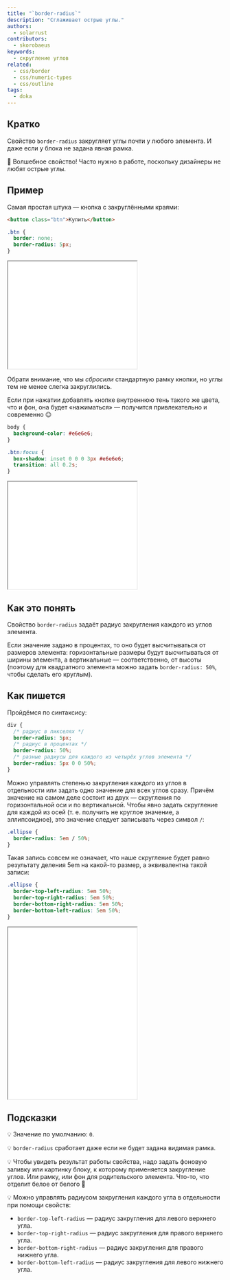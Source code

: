 ```yaml
---
title: "`border-radius`"
description: "Сглаживает острые углы."
authors:
  - solarrust
contributors:
  - skorobaeus
keywords:
  - скругление углов
related:
  - css/border
  - css/numeric-types
  - css/outline
tags:
  - doka
---
```


## Кратко

Свойство `border-radius` закругляет углы почти у любого элемента. И даже если у блока не задана явная рамка.

🔮 Волшебное свойство! Часто нужно в работе, поскольку дизайнеры не любят острые углы.

## Пример

Самая простая штука — кнопка с закруглёнными краями:

```html
<button class="btn">Купить</button>
```

```css
.btn {
  border: none;
  border-radius: 5px;
}
```

<iframe title="Кнопка" src="demos/basic/" height="250"></iframe>

Обрати внимание, что мы _сбросили_ стандартную рамку кнопки, но углы тем не менее слегка закруглились.

Если при нажатии добавлять кнопке внутреннюю тень такого же цвета, что и фон, она будет «нажиматься» — получится привлекательно и современно 😉

```css
body {
  background-color: #e6e6e6;
}

.btn:focus {
  box-shadow: inset 0 0 0 3px #e6e6e6;
  transition: all 0.2s;
}
```

<iframe title="Интерактивная кнопка" src="demos/interactive/" height="250"></iframe>

## Как это понять

Свойство `border-radius` задаёт радиус закругления каждого из углов элемента.

Если значение задано в процентах, то оно будет высчитываться от размеров элемента: горизонтальные размеры будут высчитываться от ширины элемента, а вертикальные — соответственно, от высоты (поэтому для квадратного элемента можно задать `border-radius: 50%`, чтобы сделать его круглым).

## Как пишется

Пройдёмся по синтаксису:

```css
div {
  /* радиус в пикселях */
  border-radius: 5px;
  /* радиус в процентах */
  border-radius: 50%;
  /* разные радиусы для каждого из четырёх углов элемента */
  border-radius: 5px 0 0 50%;
}
```

Можно управлять степенью закругления каждого из углов в отдельности или задать одно значение для всех углов сразу. Причём значение на самом деле состоит из двух — скругления по горизонтальной оси и по вертикальной. Чтобы явно задать скругление для каждой из осей (т. е. получить не круглое значение, а эллипсоидное), это значение следует записывать через символ `/`:

```css
.ellipse {
  border-radius: 5em / 50%;
}
```

Такая запись совсем не означает, что наше скругление будет равно результату деления 5em на какой-то размер, а эквивалентна такой записи:

```css
.ellipse {
  border-top-left-radius: 5em 50%;
  border-top-right-radius: 5em 50%;
  border-bottom-right-radius: 5em 50%;
  border-bottom-left-radius: 5em 50%;
}
```

<iframe title="Название" src="demos/different-blocks/" height="400"></iframe>

## Подсказки

💡 Значение по умолчанию: `0`.

💡 `border-radius` сработает даже если не будет задана видимая рамка.

💡 Чтобы увидеть результат работы свойства, надо задать фоновую заливку или картинку блоку, к которому применяется закругление углов. Или рамку, или фон для родительского элемента. Что-то, что отделит белое от белого 🤗

💡 Можно управлять радиусом закругления каждого угла в отдельности при помощи свойств:

- `border-top-left-radius` — радиус закругления для левого верхнего угла.
- `border-top-right-radius` — радиус закругления для правого верхнего угла.
- `border-bottom-right-radius` — радиус закругления для правого нижнего угла.
- `border-bottom-left-radius` — радиус закругления для левого нижнего угла.
